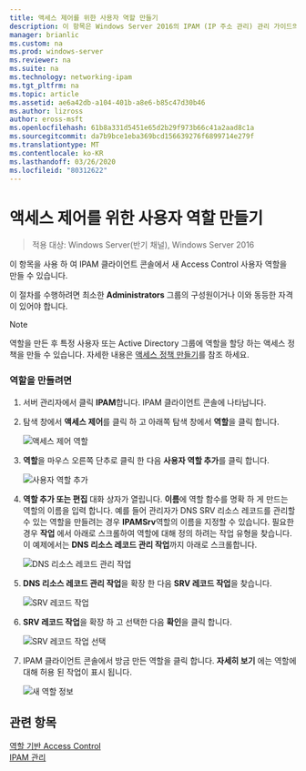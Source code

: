 ```yaml
---
title: 액세스 제어를 위한 사용자 역할 만들기
description: 이 항목은 Windows Server 2016의 IPAM (IP 주소 관리) 관리 가이드의 일부입니다.
manager: brianlic
ms.custom: na
ms.prod: windows-server
ms.reviewer: na
ms.suite: na
ms.technology: networking-ipam
ms.tgt_pltfrm: na
ms.topic: article
ms.assetid: ae6a42db-a104-401b-a8e6-b85c47d30b46
ms.author: lizross
author: eross-msft
ms.openlocfilehash: 61b8a331d5451e65d2b29f973b66c41a2aad8c1a
ms.sourcegitcommit: da7b9bce1eba369bcd156639276f6899714e279f
ms.translationtype: MT
ms.contentlocale: ko-KR
ms.lasthandoff: 03/26/2020
ms.locfileid: "80312622"
---
```

# <a name="create-a-user-role-for-access-control"></a>액세스 제어를 위한 사용자 역할 만들기

>적용 대상: Windows Server(반기 채널), Windows Server 2016

이 항목을 사용 하 여 IPAM 클라이언트 콘솔에서 새 Access Control 사용자 역할을 만들 수 있습니다.  
  
이 절차를 수행하려면 최소한 **Administrators** 그룹의 구성원이거나 이와 동등한 자격이 있어야 합니다.  
  
> [!NOTE]  
> 역할을 만든 후 특정 사용자 또는 Active Directory 그룹에 역할을 할당 하는 액세스 정책을 만들 수 있습니다. 자세한 내용은 [액세스 정책 만들기](../../technologies/ipam/Create-an-Access-Policy.md)를 참조 하세요.  
  
### <a name="to-create-a-role"></a>역할을 만들려면  
  
1.  서버 관리자에서 클릭  **IPAM**합니다. IPAM 클라이언트 콘솔에 나타납니다.  
  
2.  탐색 창에서 **액세스 제어**를 클릭 하 고 아래쪽 탐색 창에서 **역할**을 클릭 합니다.  
  
    ![액세스 제어 역할](../../media/Create-a-User-Role-for-Access-Control/ipam_CreateUserRole_01.jpg)  
  
3.  **역할**을 마우스 오른쪽 단추로 클릭 한 다음 **사용자 역할 추가**를 클릭 합니다.  
  
    ![사용자 역할 추가](../../media/Create-a-User-Role-for-Access-Control/ipam_CreateUserRole_02.jpg)  
  
4.  **역할 추가 또는 편집** 대화 상자가 열립니다. **이름**에 역할 함수를 명확 하 게 만드는 역할의 이름을 입력 합니다. 예를 들어 관리자가 DNS SRV 리소스 레코드를 관리할 수 있는 역할을 만들려는 경우 **IPAMSrv**역할의 이름을 지정할 수 있습니다. 필요한 경우 **작업** 에서 아래로 스크롤하여 역할에 대해 정의 하려는 작업 유형을 찾습니다. 이 예제에서는 **DNS 리소스 레코드 관리 작업**까지 아래로 스크롤합니다.  
  
    ![DNS 리소스 레코드 관리 작업](../../media/Create-a-User-Role-for-Access-Control/ipam_CreateUserRole_03.jpg)  
  
5.  **DNS 리소스 레코드 관리 작업**을 확장 한 다음 **SRV 레코드 작업**을 찾습니다.  
  
    ![SRV 레코드 작업](../../media/Create-a-User-Role-for-Access-Control/ipam_CreateUserRole_04.jpg)  
  
6.  **SRV 레코드 작업**을 확장 하 고 선택한 다음 **확인**을 클릭 합니다.  
  
    ![SRV 레코드 작업 선택](../../media/Create-a-User-Role-for-Access-Control/ipam_CreateUserRole_05.jpg)  
  
7.  IPAM 클라이언트 콘솔에서 방금 만든 역할을 클릭 합니다. **자세히 보기** 에는 역할에 대해 허용 된 작업이 표시 됩니다.  
  
    ![새 역할 정보](../../media/Create-a-User-Role-for-Access-Control/ipam_CreateUserRole_06.jpg)  
  
## <a name="see-also"></a>관련 항목  
[역할 기반 Access Control](Role-based-Access-Control.md)  
[IPAM 관리](Manage-IPAM.md)  
  


